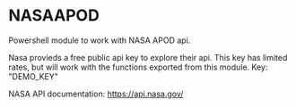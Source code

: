 # NASAAPOD
Powershell module to work with NASA APOD api. 

Nasa provieds a free public api key to explore their api. This key has limited rates, but will work with the functions exported from this module. 
Key: "DEMO_KEY"

NASA API documentation: https://api.nasa.gov/

